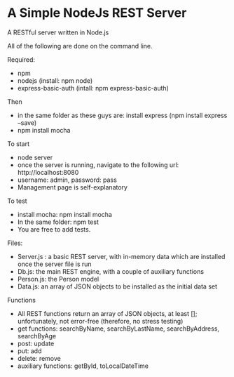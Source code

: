 # A Simple NodeJs REST Server
A RESTful server written in Node.js

All of the following are done on the command line.

Required:
<ul>
<li>	npm
<li>	nodejs (install: npm node)
<li>	express-basic-auth (intall: npm express-basic-auth)
</ul>

Then
<ul>
<li>	in the same folder as these guys are: install express (npm install express –save)
<li>	npm install mocha
</ul>

To start
<ul>
<li>node server
<li>once the server is running, navigate to the following url: http://localhost:8080
<li>	username: admin, password: pass
<li>	Management page is self-explanatory
</ul>

To test
<ul>
<li> install mocha: npm install mocha
<li>	In the same folder: npm test
<li>	You are free to add tests.
</ul>


Files:
<ul>
<li>	Server.js : a basic REST server, with in-memory data which are installed once the server file is run
<li>	Db.js: the main REST engine, with a couple of auxiliary functions
<li>	Person.js: the Person model
<li>	Data.js: an array of JSON objects to be installed as the initial data set
</ul>

Functions
<ul>
<li>	All REST functions return an array of JSON objects, at least []; unfortunately, not error-free  (therefore, no stress testing)
<li>	get functions: searchByName, searchByLastName, searchByAddress, searchByAge
<li>	post: update
<li>	put: add
<li>	delete: remove
<li>	auxiliary functions: getById, toLocalDateTime
</ul>
